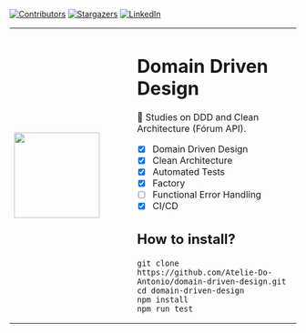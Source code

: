 [![Contributors][contributors-shield]][contributors-url]
[![Stargazers][stars-shield]][stars-url]
[![LinkedIn][linkedin-shield]][linkedin-url]

<center>
 <table>
  <tr>
    <td width="200"><img src="https://i.imgur.com/W2gg0sL.png" width="150" height="150"></td>
    <td>

# Domain Driven Design

📝 Studies on DDD and Clean Architecture (Fórum API).

- [x] Domain Driven Design
- [x] Clean Architecture
- [x] Automated Tests
- [x] Factory
- [ ] Functional Error Handling
- [x] CI/CD

## How to install?

```
git clone https://github.com/Atelie-Do-Antonio/domain-driven-design.git
cd domain-driven-design
npm install
npm run test
```
  </td>
  </tr>
<table>
</center>


<!-- MARKDOWN LINKS & IMAGES -->
<!-- https://www.markdownguide.org/basic-syntax/#reference-style-links -->
[contributors-shield]: https://img.shields.io/github/contributors/Atelie-Do-Antonio/boilerplate-apps-router.svg?style=for-the-badge
[contributors-url]: https://github.com/Atelie-Do-Antonio/boilerplate-apps-router/graphs/contributors
[stars-shield]: https://img.shields.io/github/stars/Atelie-Do-Antonio/boilerplate-apps-router.svg?style=for-the-badge
[stars-url]: https://github.com/Atelie-Do-Antonio/boilerplate-apps-router/stargazers
[linkedin-shield]: https://img.shields.io/badge/-LinkedIn-black.svg?style=for-the-badge&logo=linkedin&colorB=555
[linkedin-url]: https://linkedin.com/in/tony-silva/
